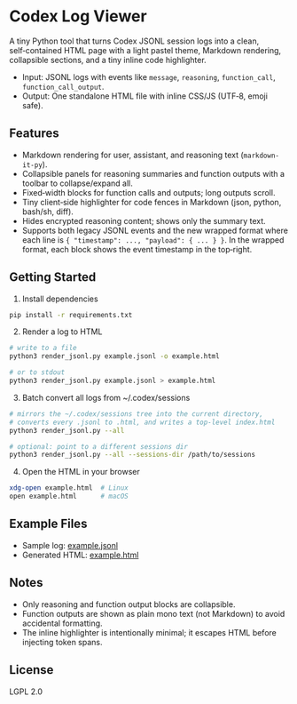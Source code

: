 # Codex Log Viewer

A tiny Python tool that turns Codex JSONL session logs into a clean, self‑contained HTML page with a light pastel theme, Markdown rendering, collapsible sections, and a tiny inline code highlighter.

- Input: JSONL logs with events like `message`, `reasoning`, `function_call`, `function_call_output`.
- Output: One standalone HTML file with inline CSS/JS (UTF‑8, emoji safe).

## Features

- Markdown rendering for user, assistant, and reasoning text (`markdown-it-py`).
- Collapsible panels for reasoning summaries and function outputs with a toolbar to collapse/expand all.
- Fixed‑width blocks for function calls and outputs; long outputs scroll.
- Tiny client‑side highlighter for code fences in Markdown (json, python, bash/sh, diff).
- Hides encrypted reasoning content; shows only the summary text.
- Supports both legacy JSONL events and the new wrapped format where each line is `{ "timestamp": ..., "payload": { ... } }`. In the wrapped format, each block shows the event timestamp in the top‑right.

## Getting Started

1) Install dependencies

```bash
pip install -r requirements.txt
```

2) Render a log to HTML

```bash
# write to a file
python3 render_jsonl.py example.jsonl -o example.html

# or to stdout
python3 render_jsonl.py example.jsonl > example.html
```

3) Batch convert all logs from ~/.codex/sessions

```bash
# mirrors the ~/.codex/sessions tree into the current directory,
# converts every .jsonl to .html, and writes a top-level index.html
python3 render_jsonl.py --all

# optional: point to a different sessions dir
python3 render_jsonl.py --all --sessions-dir /path/to/sessions
```

4) Open the HTML in your browser

```bash
xdg-open example.html  # Linux
open example.html      # macOS
```

## Example Files

- Sample log: [example.jsonl](example.jsonl)
- Generated HTML: [example.html](https://htmlpreview.github.io/?https://github.com/dschwen/codex_log_viewer/blob/main/example.html)

## Notes

- Only reasoning and function output blocks are collapsible.
- Function outputs are shown as plain mono text (not Markdown) to avoid accidental formatting.
- The inline highlighter is intentionally minimal; it escapes HTML before injecting token spans.

## License

LGPL 2.0

